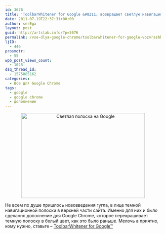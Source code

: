 ```yaml
---
id: 3676
title: 'ToolbarWhitener for Google &#8211; возвращает светлую навигационную полоску на страницы Google'
date: 2011-07-19T22:37:31+00:00
author: serEga
layout: post
guid: http://artslab.info/?p=3676
permalink: /vse-dlya-google-chrome/toolbarwhitener-for-google-vozvrashhaet-svetluyu-navigacionnuyu-polosku-na-stranicy-google/
ljID:
  - 446
prosmotr:
  - 55
wpb_post_views_count:
  - 1025
dsq_thread_id:
  - 1575885162
categories:
  - Все для Google Chrome
tags:
  - google
  - google chrome
  - дополнение
---
```

<center>
  <img src="http://googledrive.com/host/0B9lHVSSSdxdxd0hjdUdmRzY3Tjg/google_white_toolbar.png" alt="Светлая полоска на Google" title="google_white_toolbar" width="400" height="275" class="alignnone size-full wp-image-3752" />
</center>

Не всем по душе пришлось нововведения гугла, в лице темной навигационной полоски в верхней части сайта. Именно для них и было сделанно дополнение для Google Chrome, которое перекрашивает темную полоску в белый цвет, как это было раньше. Мелочь а приятно, кому нужно, ставьте &#8211; [ToolbarWhitener for Google™](https://chrome.google.com/webstore/detail/feoeglchiaabaccccnfiminjmcppicio "вернуть белую полоску на гугле")